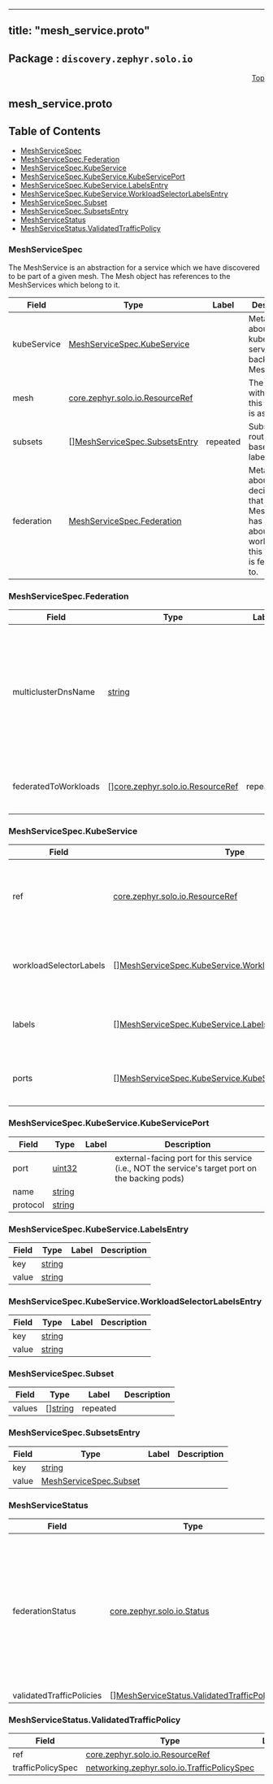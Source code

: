 
---
title: "mesh_service.proto"
---

## Package : `discovery.zephyr.solo.io`



<a name="top"></a>

<a name="API Reference for mesh_service.proto"></a>
<p align="right"><a href="#top">Top</a></p>

## mesh_service.proto


## Table of Contents
  - [MeshServiceSpec](#discovery.zephyr.solo.io.MeshServiceSpec)
  - [MeshServiceSpec.Federation](#discovery.zephyr.solo.io.MeshServiceSpec.Federation)
  - [MeshServiceSpec.KubeService](#discovery.zephyr.solo.io.MeshServiceSpec.KubeService)
  - [MeshServiceSpec.KubeService.KubeServicePort](#discovery.zephyr.solo.io.MeshServiceSpec.KubeService.KubeServicePort)
  - [MeshServiceSpec.KubeService.LabelsEntry](#discovery.zephyr.solo.io.MeshServiceSpec.KubeService.LabelsEntry)
  - [MeshServiceSpec.KubeService.WorkloadSelectorLabelsEntry](#discovery.zephyr.solo.io.MeshServiceSpec.KubeService.WorkloadSelectorLabelsEntry)
  - [MeshServiceSpec.Subset](#discovery.zephyr.solo.io.MeshServiceSpec.Subset)
  - [MeshServiceSpec.SubsetsEntry](#discovery.zephyr.solo.io.MeshServiceSpec.SubsetsEntry)
  - [MeshServiceStatus](#discovery.zephyr.solo.io.MeshServiceStatus)
  - [MeshServiceStatus.ValidatedTrafficPolicy](#discovery.zephyr.solo.io.MeshServiceStatus.ValidatedTrafficPolicy)







<a name="discovery.zephyr.solo.io.MeshServiceSpec"></a>

### MeshServiceSpec
The MeshService is an abstraction for a service which we have discovered to be part of a given mesh. The Mesh object has references to the MeshServices which belong to it.


| Field | Type | Label | Description |
| ----- | ---- | ----- | ----------- |
| kubeService | [MeshServiceSpec.KubeService](#discovery.zephyr.solo.io.MeshServiceSpec.KubeService) |  | Metadata about the kube-native service backing this MeshService. |
| mesh | [core.zephyr.solo.io.ResourceRef](#core.zephyr.solo.io.ResourceRef) |  | The mesh with which this service is associated. |
| subsets | [][MeshServiceSpec.SubsetsEntry](#discovery.zephyr.solo.io.MeshServiceSpec.SubsetsEntry) | repeated | Subsets for routing, based on labels. |
| federation | [MeshServiceSpec.Federation](#discovery.zephyr.solo.io.MeshServiceSpec.Federation) |  | Metadata about the decisions that Service Mesh Hub has made about what workloads this service is federated to. |






<a name="discovery.zephyr.solo.io.MeshServiceSpec.Federation"></a>

### MeshServiceSpec.Federation



| Field | Type | Label | Description |
| ----- | ---- | ----- | ----------- |
| multiclusterDnsName | [string](#string) |  | For any workload that this service has federated to (i.e., any MeshWorkload whose ref appears in `federated_to_workloads`), a client in that workload will be able to reach this service at this DNS name. This includes workloads on clusters other than the one hosting this service. |
| federatedToWorkloads | [][core.zephyr.solo.io.ResourceRef](#core.zephyr.solo.io.ResourceRef) | repeated | The list of MeshWorkloads which are able to resolve this service's `multicluster_dns_name`. |






<a name="discovery.zephyr.solo.io.MeshServiceSpec.KubeService"></a>

### MeshServiceSpec.KubeService



| Field | Type | Label | Description |
| ----- | ---- | ----- | ----------- |
| ref | [core.zephyr.solo.io.ResourceRef](#core.zephyr.solo.io.ResourceRef) |  | A reference to the kube-native service that this MeshService represents. |
| workloadSelectorLabels | [][MeshServiceSpec.KubeService.WorkloadSelectorLabelsEntry](#discovery.zephyr.solo.io.MeshServiceSpec.KubeService.WorkloadSelectorLabelsEntry) | repeated | Selectors for the set of pods targeted by the k8s Service. |
| labels | [][MeshServiceSpec.KubeService.LabelsEntry](#discovery.zephyr.solo.io.MeshServiceSpec.KubeService.LabelsEntry) | repeated | Labels on the underlying k8s Service itself. |
| ports | [][MeshServiceSpec.KubeService.KubeServicePort](#discovery.zephyr.solo.io.MeshServiceSpec.KubeService.KubeServicePort) | repeated | The ports exposed by the underlying service. |






<a name="discovery.zephyr.solo.io.MeshServiceSpec.KubeService.KubeServicePort"></a>

### MeshServiceSpec.KubeService.KubeServicePort



| Field | Type | Label | Description |
| ----- | ---- | ----- | ----------- |
| port | [uint32](#uint32) |  | external-facing port for this service (i.e., NOT the service's target port on the backing pods) |
| name | [string](#string) |  |  |
| protocol | [string](#string) |  |  |






<a name="discovery.zephyr.solo.io.MeshServiceSpec.KubeService.LabelsEntry"></a>

### MeshServiceSpec.KubeService.LabelsEntry



| Field | Type | Label | Description |
| ----- | ---- | ----- | ----------- |
| key | [string](#string) |  |  |
| value | [string](#string) |  |  |






<a name="discovery.zephyr.solo.io.MeshServiceSpec.KubeService.WorkloadSelectorLabelsEntry"></a>

### MeshServiceSpec.KubeService.WorkloadSelectorLabelsEntry



| Field | Type | Label | Description |
| ----- | ---- | ----- | ----------- |
| key | [string](#string) |  |  |
| value | [string](#string) |  |  |






<a name="discovery.zephyr.solo.io.MeshServiceSpec.Subset"></a>

### MeshServiceSpec.Subset



| Field | Type | Label | Description |
| ----- | ---- | ----- | ----------- |
| values | [][string](#string) | repeated |  |






<a name="discovery.zephyr.solo.io.MeshServiceSpec.SubsetsEntry"></a>

### MeshServiceSpec.SubsetsEntry



| Field | Type | Label | Description |
| ----- | ---- | ----- | ----------- |
| key | [string](#string) |  |  |
| value | [MeshServiceSpec.Subset](#discovery.zephyr.solo.io.MeshServiceSpec.Subset) |  |  |






<a name="discovery.zephyr.solo.io.MeshServiceStatus"></a>

### MeshServiceStatus



| Field | Type | Label | Description |
| ----- | ---- | ----- | ----------- |
| federationStatus | [core.zephyr.solo.io.Status](#core.zephyr.solo.io.Status) |  | The status of federation artifacts being written to remote clusters as a result of the federation metadata on this object's Spec. |
| validatedTrafficPolicies | [][MeshServiceStatus.ValidatedTrafficPolicy](#discovery.zephyr.solo.io.MeshServiceStatus.ValidatedTrafficPolicy) | repeated |  |






<a name="discovery.zephyr.solo.io.MeshServiceStatus.ValidatedTrafficPolicy"></a>

### MeshServiceStatus.ValidatedTrafficPolicy



| Field | Type | Label | Description |
| ----- | ---- | ----- | ----------- |
| ref | [core.zephyr.solo.io.ResourceRef](#core.zephyr.solo.io.ResourceRef) |  |  |
| trafficPolicySpec | [networking.zephyr.solo.io.TrafficPolicySpec](#networking.zephyr.solo.io.TrafficPolicySpec) |  |  |





 <!-- end messages -->

 <!-- end enums -->

 <!-- end HasExtensions -->

 <!-- end services -->


